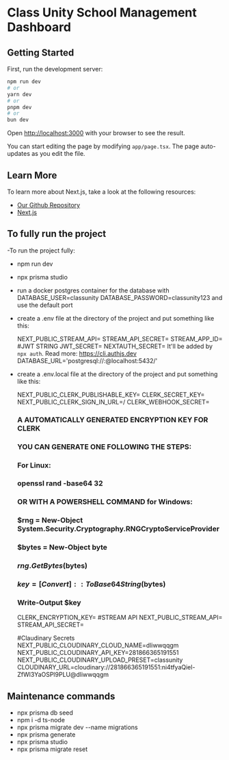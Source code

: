# Class Unity School Management Dashboard

## Getting Started

First, run the development server:

```bash
npm run dev
# or
yarn dev
# or
pnpm dev
# or
bun dev
```

Open [http://localhost:3000](http://localhost:3000) with your browser to see the result.

You can start editing the page by modifying `app/page.tsx`. The page auto-updates as you edit the file.

## Learn More

To learn more about Next.js, take a look at the following resources:

- [Our Github Repository](https://github.com/FilippoDeSilva/class-unity-nextjs-school-management-system) 
- [Next.js](https://nextjs.org/learn)


## To fully run the project 

-To run the project fully:

- npm run dev
<!-- - npx convex dev -->
- npx prisma studio
- run a docker postgres container for the database with DATABASE_USER=classunity DATABASE_PASSWORD=classunity123 and use the default port
- create a .env file at the directory of the project and put something like this:
   
    NEXT_PUBLIC_STREAM_API=<your-next-stream-public-api>
    STREAM_API_SECRET=<your-stream-api-secret>
    STREAM_APP_ID=<your-app-id>
    #JWT STRING
    JWT_SECRET=<your-jwt-secret>
    NEXTAUTH_SECRET=<your-next-auth-secret> It'll be added by `npx auth`. Read more: https://cli.authjs.dev
    DATABASE_URL='postgresql://<databaseuser>:<databasepassword>@localhost:5432/<databasename>'
    
- create a .env.local file at the directory of the project and put something like this:
  
    NEXT_PUBLIC_CLERK_PUBLISHABLE_KEY=<your-next-public-clerk-publishable-key>
    CLERK_SECRET_KEY=<your-clerk-secret-key>
    NEXT_PUBLIC_CLERK_SIGN_IN_URL=/
    CLERK_WEBHOOK_SECRET=<your-clerk-webhook-secret>

    ### A AUTOMATICALLY GENERATED ENCRYPTION KEY FOR CLERK
    ### YOU CAN GENERATE ONE FOLLOWING THE STEPS: 
    ### For Linux:  
    ### openssl rand -base64 32 
    ### OR WITH A POWERSHELL COMMAND for Windows:
    ### $rng = New-Object System.Security.Cryptography.RNGCryptoServiceProvider
    ### $bytes = New-Object byte[](32)
    ### $rng.GetBytes($bytes)
    ### $key = [Convert]::ToBase64String($bytes)
    ### Write-Output $key

    CLERK_ENCRYPTION_KEY=<your-clerk-encryption-key>
    #STREAM API
    NEXT_PUBLIC_STREAM_API=<your-next-public-stream-api>
    STREAM_API_SECRET=<your-stream-api-secret>

    #Claudinary Secrets
    NEXT_PUBLIC_CLOUDINARY_CLOUD_NAME=dliwwqqgm
    NEXT_PUBLIC_CLOUDINARY_API_KEY=281866365191551
    NEXT_PUBLIC_CLOUDINARY_UPLOAD_PRESET=classunity
    CLOUDINARY_URL=cloudinary://281866365191551:ni4tfyaQiel-ZfWl3YaOSPl9PLU@dliwwqqgm


## Maintenance commands

- npx prisma db seed
- npm i -d ts-node    
- npx prisma migrate dev --name migrations
- npx prisma generate
- npx prisma studio    
- npx prisma migrate reset
